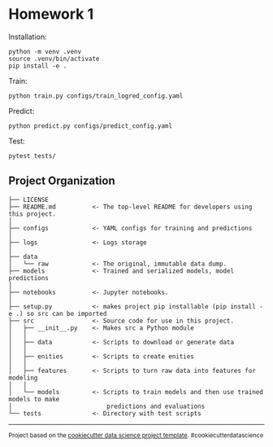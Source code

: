 Homework 1
==============================

Installation:
~~~
python -m venv .venv
source .venv/bin/activate
pip install -e .
~~~
Train:
~~~
python train.py configs/train_logred_config.yaml
~~~
Predict:
~~~
python predict.py configs/predict_config.yaml
~~~
Test:
~~~
pytest tests/
~~~

Project Organization
------------

    ├── LICENSE
    ├── README.md          <- The top-level README for developers using this project.
    │
    ├── configs            <- YAML configs for training and predictions
    │
    ├── logs               <- Logs storage
    │
    ├── data
    │   └── raw            <- The original, immutable data dump.
    ├── models             <- Trained and serialized models, model predictions
    │
    ├── notebooks          <- Jupyter notebooks. 
    │
    ├── setup.py           <- makes project pip installable (pip install -e .) so src can be imported
    ├── src                <- Source code for use in this project.
    │   ├── __init__.py    <- Makes src a Python module
    │   │
    │   ├── data           <- Scripts to download or generate data
    │   │
    │   ├── enities        <- Scripts to create enities
    │   │
    │   ├── features       <- Scripts to turn raw data into features for modeling
    │   │
    │   └── models         <- Scripts to train models and then use trained models to make
    │                          predictions and evaluations
    └── tests              <- Directory with test scripts
--------

<p><small>Project based on the <a target="_blank" href="https://drivendata.github.io/cookiecutter-data-science/">cookiecutter data science project template</a>. #cookiecutterdatascience</small></p>
